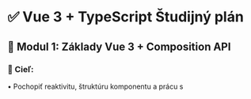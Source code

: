 # ✅ Vue 3 + TypeScript Študijný plán
 
## 🧩 Modul 1: Základy Vue 3 + Composition API
### 🎯 Cieľ:
•	Pochopiť reaktivitu, štruktúru komponentu a prácu s <script setup>.

### ✅ Checklist:
•	ref, reactive
•	computed
•	watch, watchEffect
•	<template>, <script setup>, <style>
•	Props & emits s TypeScriptom

### 🧪 Cvičenia:
1.	Vytvor komponent, ktorý počíta kliky (ref)
2.	Reaktívna forma s reactive objektom (meno, vek)
3.	Zmeň štýl elementu podľa hodnoty (napr. červený, ak je vek < 18)
4.	computed: vytvor fullName z firstName a lastName
5.	watch: sleduj zmenu mena a vypíš do konzoly
 

https://github.com/peterosuskykios/vue-tutorial/blob/main/src/components/01_Basic.vue

## 🧩 Modul 2: Vue Router
### 🎯 Cieľ:
•	Pridať stránkovanie do aplikácie a navigovať medzi komponentmi
### ✅ Checklist:
•	Inštalácia Vue Router
•	Definícia routes
•	router-view, router-link
•	Dynamické parametre (/user/:id)
•	Navigácia cez router.push()
### 🧪 Cvičenia:
1.	Nastav 3 stránky: Home, Users, About
2.	Prejdi z menu cez <router-link>
3.	Zobraz detail používateľa podľa ID (/user/123)
4.	Pridaj NotFound stránku
 
 
## 🧩 Modul 3: Reaktivita – hlbšie
### 🎯 Cieľ:
•	Rozlíšiť ref, reactive, toRef, toRefs, shallowRef atď.
### ✅ Checklist:
•	ref vs reactive
•	toRefs, toRef
•	readonly
•	shallowRef, customRef
### 🧪 Cvičenia:
1.	Premapuj reactive objekt na toRefs
2.	Vytvor readonly store (readonly)
3.	Vytvor customRef s debounce
 
 
## 🧩 Modul 4: Lifecycle hooks
### 🎯 Cieľ:
•	Vložiť logiku do správneho momentu životného cyklu
### ✅ Checklist:
•	onMounted, onUnmounted
•	onUpdated, onBeforeMount
•	Cleanup (event listener)
### 🧪 Cvičenia:
1.	Vypíš „Komponent načítaný“ v onMounted
2.	Pridaj interval v onMounted, zruš ho v onUnmounted
3.	Sleduj scrollovanie stránky pomocou addEventListener
 
 
## 🧩 Modul 5: keep-alive + dynamické komponenty
### ✅ Checklist:
•	Použitie <keep-alive> s router-view
•	Dynamické prepínanie komponentov (<component :is="..." />)
### 🧪 Cvičenia:
1.	Vytvor 2 formuláre a prepínaj ich cez dropdown
2.	Zabal ich do <keep-alive>, aby si uchovali stav
 
 
## 🧩 Modul 6: PrimeVue (UI knižnica)
### ✅ Checklist:
•	Inštalácia a konfigurácia
•	Použitie komponentov: Button, InputText, DataTable, Dialog
•	Téma / dizajn
### 🧪 Cvičenia:
1.	Vytvor formulár s InputText, Dropdown
2.	Zobraz tabuľku dát s DataTable
3.	Ovládaj Dialog okno pomocou stavu
 
 
## 🧩 Modul 7: Pinia (store)
### ✅ Checklist:
•	Inštalácia
•	defineStore
•	state, getters, actions
•	Typovanie v TS
### 🧪 Cvičenia:
1.	Vytvor store na správu zoznamu úloh
2.	Pridaj getter na počet hotových úloh
3.	action na pridanie a odstránenie úlohy
 
 
## 🧩 Modul 8: CASL (Access control)
### ✅ Checklist:
•	Inštalácia CASL
•	Definovanie schopností (defineAbility)
•	Podmienené zobrazenie komponentov
### 🧪 Cvičenia:
1.	Definuj práva admin / user
2.	Skry zobrazenie tlačidla pre bežného používateľa
3.	Otestuj rôzne role pomocou can('update', 'Post')
 
 
## 🧩 Modul 9: Vuelidate (form validácia)
### ✅ Checklist:
•	Inštalácia Vuelidate
•	useVuelidate s reactive modelom
•	Validátory: required, minLength, email, vlastné
### 🧪 Cvičenia:
1.	Vytvor prihlasovací formulár
2.	Pridaj validáciu pre email + heslo
3.	Zobraz chybové hlášky

